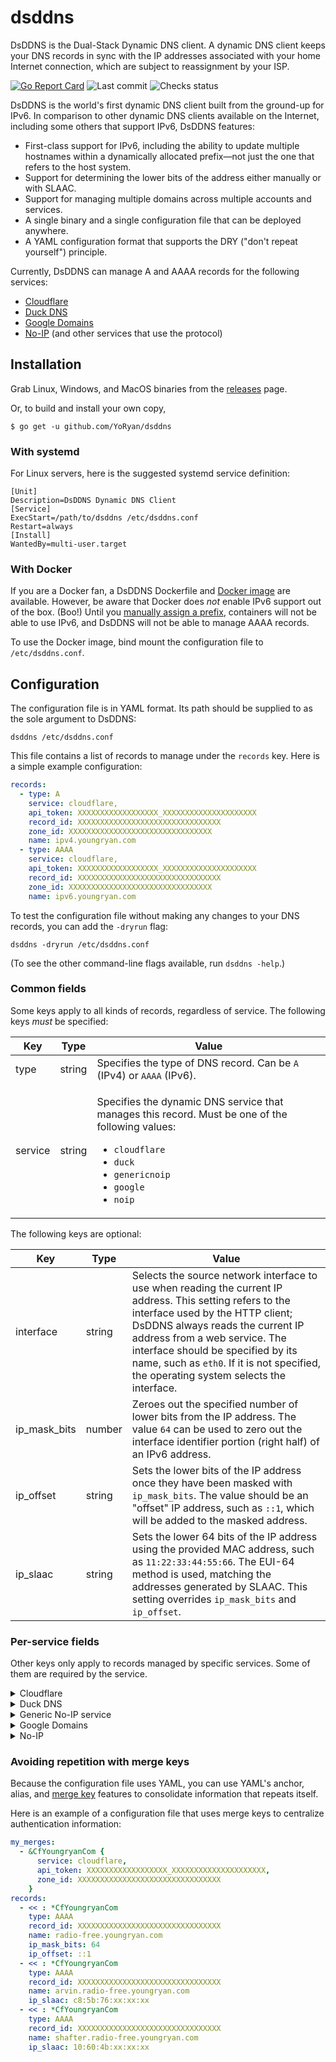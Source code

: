 # dsddns

DsDDNS is the Dual-Stack Dynamic DNS client. A dynamic DNS client keeps your DNS records in sync with the IP addresses associated with your home Internet connection, which are subject to reassignment by your ISP.

[![Go Report Card](https://goreportcard.com/badge/github.com/YoRyan/dsddns)](https://goreportcard.com/report/github.com/YoRyan/dsddns) ![Last commit](https://badgen.net/github/last-commit/YoRyan/dsddns/main) ![Checks status](https://badgen.net/github/checks/YoRyan/dsddns)

DsDDNS is the world's first dynamic DNS client built from the ground-up for IPv6. In comparison to other dynamic DNS clients available on the Internet, including some others that support IPv6, DsDDNS features:

- First-class support for IPv6, including the ability to update multiple hostnames within a dynamically allocated prefix—not just the one that refers to the host system.
- Support for determining the lower bits of the address either manually or with SLAAC.
- Support for managing multiple domains across multiple accounts and services.
- A single binary and a single configuration file that can be deployed anywhere.
- A YAML configuration format that supports the DRY ("don't repeat yourself") principle.

Currently, DsDDNS can manage A and AAAA records for the following services:

- [Cloudflare](https://www.cloudflare.com/dns/)
- [Duck DNS](https://www.duckdns.org/)
- [Google Domains](https://domains.google/)
- [No-IP](https://www.noip.com/) (and other services that use the protocol)

## Installation

Grab Linux, Windows, and MacOS binaries from the [releases](https://github.com/YoRyan/dsddns/releases) page.

Or, to build and install your own copy,

```
$ go get -u github.com/YoRyan/dsddns
```

### With systemd

For Linux servers, here is the suggested systemd service definition:

```
[Unit]
Description=DsDDNS Dynamic DNS Client
[Service]
ExecStart=/path/to/dsddns /etc/dsddns.conf
Restart=always
[Install]
WantedBy=multi-user.target
```

### With Docker

If you are a Docker fan, a DsDDNS Dockerfile and [Docker image](https://hub.docker.com/r/yoryan/dsddns) are available. However, be aware that Docker does *not* enable IPv6 support out of the box. (Boo!) Until you [manually assign a prefix](https://docs.docker.com/config/daemon/ipv6/), containers will not be able to use IPv6, and DsDDNS will not be able to manage AAAA records.

To use the Docker image, bind mount the configuration file to `/etc/dsddns.conf`.

## Configuration

The configuration file is in YAML format. Its path should be supplied to as the sole argument to DsDDNS:

```
dsddns /etc/dsddns.conf
```

This file contains a list of records to manage under the `records` key. Here is a simple example configuration:

```yaml
records:
  - type: A
    service: cloudflare,
    api_token: XXXXXXXXXXXXXXXXXX_XXXXXXXXXXXXXXXXXXXXX
    record_id: XXXXXXXXXXXXXXXXXXXXXXXXXXXXXXXX
    zone_id: XXXXXXXXXXXXXXXXXXXXXXXXXXXXXXXX
    name: ipv4.youngryan.com
  - type: AAAA
    service: cloudflare,
    api_token: XXXXXXXXXXXXXXXXXX_XXXXXXXXXXXXXXXXXXXXX
    record_id: XXXXXXXXXXXXXXXXXXXXXXXXXXXXXXXX
    zone_id: XXXXXXXXXXXXXXXXXXXXXXXXXXXXXXXX
    name: ipv6.youngryan.com
```

To test the configuration file without making any changes to your DNS records, you can add the `-dryrun` flag:

```
dsddns -dryrun /etc/dsddns.conf
```

(To see the other command-line flags available, run `dsddns -help`.)

### Common fields

Some keys apply to all kinds of records, regardless of service. The following keys *must* be specified:

| Key | Type | Value |
| --- | --- | --- |
| type | string | Specifies the type of DNS record. Can be `A` (IPv4) or `AAAA` (IPv6). |
| service | string | <p>Specifies the dynamic DNS service that manages this record. Must be one of the following values:</p><ul><li>`cloudflare`</li><li>`duck`</li><li>`genericnoip`</li><li>`google`</li><li>`noip`</li></ul> |

The following keys are optional:

| Key | Type | Value |
| --- | --- | --- |
| interface | string | Selects the source network interface to use when reading the current IP address. This setting refers to the interface used by the HTTP client; DsDDNS always reads the current IP address from a web service. The interface should be specified by its name, such as `eth0`. If it is not specified, the operating system selects the interface. |
| ip_mask_bits | number | Zeroes out the specified number of lower bits from the IP address. The value `64` can be used to zero out the interface identifier portion (right half) of an IPv6 address.
| ip_offset | string | Sets the lower bits of the IP address once they have been masked with `ip_mask_bits`. The value should be an "offset" IP address, such as `::1`, which will be added to the masked address.
| ip_slaac | string | Sets the lower 64 bits of the IP address using the provided MAC address, such as `11:22:33:44:55:66`. The EUI-64 method is used, matching the addresses generated by SLAAC. This setting overrides `ip_mask_bits` and `ip_offset`.

### Per-service fields

Other keys only apply to records managed by specific services. Some of them are required by the service.

<details>
<summary>Cloudflare</summary>

Cloudflare API requests can be authenticated using your account's global API key or by issuing individual API tokens. Specify a global API key or an API token, but not both.

The following keys are mandatory for Cloudflare-managed records:

| Key | Type | Value |
| --- | --- | --- |
| api_key | string | If using your global API key, provide it here. |
| api_email | string | If using your global API key, provide your Cloudflare login here. |
| api_token | string | If using an API token, provide it here. |
| name | string | Specify the full domain managed by this record, including its suffix. |
| zone_id | string | Specify the identifier of your domain's DNS zone. You can obtain this with the [List Zones](https://api.cloudflare.com/#zone-list-zones) API call. |
| record_id | string | Specify the identifier of your DNS record. You can obtain this with the [List DNS Records](https://api.cloudflare.com/#dns-records-for-a-zone-list-dns-records) API call. |

The following keys are optional:

| Key | Type | Value |
| --- | --- | --- |
| ttl | number | Sets the TTL for this record's updates. If it is not specified, the value 1 (automatic) is used. |
</details>

<details>
<summary>Duck DNS</summary>

The following keys are mandatory for Duck DNS-managed records:

| Key | Type | Value |
| --- | --- | --- |
| subname | string | The domain managed by this record. Should not include the ".duckdns.org" suffix. |
| token | string | The API token for this dynamic DNS client. |
</details>

<details>
<summary>Generic No-IP service</summary>

The No-IP [dynamic DNS protocol](https://www.noip.com/integrate/request) is used not only by noip.com, but also many other service providers. So even if DsDDNS doesn't explicitly support your provider, it may still be possible to interact with it using this generic client.

The No-IP protocol requires a username, password, and hostname. The endpoint—the destination address for all HTTP requests, such as `https://dynupdate.no-ip.com/nic/update`—is also mandatory. The protocol supports both A and AAAA records, but not all service providers actually have support for AAAA.

| Key | Type | Value |
| --- | --- | --- |
| username | string | The username to send. |
| password | string | The password to send. |
| hostname | string | The hostname to send. |
| endpoint | string | The HTTP endpoint to use, such as `https://dynupdate.no-ip.com/nic/update`. |
</details>

<details>
<summary>Google Domains</summary>

Google Domains [uses](https://support.google.com/domains/answer/6147083?hl=en) the No-IP protocol. To use dynamic DNS, you have to set up a synthetic record for the hostname you want to manage, and then generate a username/password combination for the client.

The following keys are mandatory for Google-managed records:

| Key | Type | Value |
| --- | --- | --- |
| username | string | The username generated for this dynamic DNS client. |
| password | string | The password generated for this client. |
| hostname | string | The FQDN for this record. |
</details>

<details>
<summary>No-IP</summary>

The No-IP dynamic DNS service available at noip.com, unsurprisingly, uses the No-IP protocol.

The following keys are mandatory for records managed by No-IP:

| Key | Type | Value |
| --- | --- | --- |
| username | string | Your No-IP email address. |
| password | string | The password associated with your hostname. |
| hostname | string | The hostname to update. |
</details>

### Avoiding repetition with merge keys

Because the configuration file uses YAML, you can use YAML's anchor, alias, and [merge key](https://yaml.org/type/merge.html) features to consolidate information that repeats itself.

Here is an example of a configuration file that uses merge keys to centralize authentication information:

```yaml
my_merges:
  - &CfYoungryanCom {
      service: cloudflare,
      api_token: XXXXXXXXXXXXXXXXXX_XXXXXXXXXXXXXXXXXXXXX,
      zone_id: XXXXXXXXXXXXXXXXXXXXXXXXXXXXXXXX
    }
records:
  - << : *CfYoungryanCom
    type: AAAA
    record_id: XXXXXXXXXXXXXXXXXXXXXXXXXXXXXXXX
    name: radio-free.youngryan.com
    ip_mask_bits: 64
    ip_offset: ::1
  - << : *CfYoungryanCom
    type: AAAA
    record_id: XXXXXXXXXXXXXXXXXXXXXXXXXXXXXXXX
    name: arvin.radio-free.youngryan.com
    ip_slaac: c8:5b:76:xx:xx:xx
  - << : *CfYoungryanCom
    type: AAAA
    record_id: XXXXXXXXXXXXXXXXXXXXXXXXXXXXXXXX
    name: shafter.radio-free.youngryan.com
    ip_slaac: 10:60:4b:xx:xx:xx
```
